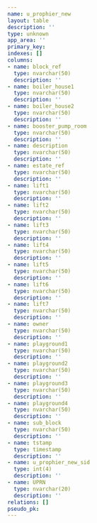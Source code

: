```yaml
---
name: u_prophier_new
layout: table
description: ''
type: unknown
app_area: ''
primary_key: 
indexes: []
columns:
- name: block_ref
  type: nvarchar(50)
  description: ''
- name: boiler_house1
  type: nvarchar(50)
  description: ''
- name: boiler_house2
  type: nvarchar(50)
  description: ''
- name: booster_pump_room
  type: nvarchar(50)
  description: ''
- name: description
  type: nvarchar(50)
  description: ''
- name: estate_ref
  type: nvarchar(50)
  description: ''
- name: lift1
  type: nvarchar(50)
  description: ''
- name: lift2
  type: nvarchar(50)
  description: ''
- name: lift3
  type: nvarchar(50)
  description: ''
- name: lift4
  type: nvarchar(50)
  description: ''
- name: lift5
  type: nvarchar(50)
  description: ''
- name: lift6
  type: nvarchar(50)
  description: ''
- name: lift7
  type: nvarchar(50)
  description: ''
- name: owner
  type: nvarchar(50)
  description: ''
- name: playground1
  type: nvarchar(50)
  description: ''
- name: playground2
  type: nvarchar(50)
  description: ''
- name: playground3
  type: nvarchar(50)
  description: ''
- name: playground4
  type: nvarchar(50)
  description: ''
- name: sub_block
  type: nvarchar(50)
  description: ''
- name: tstamp
  type: timestamp
  description: ''
- name: u_prophier_new_sid
  type: int(4)
  description: ''
- name: UPRN
  type: nvarchar(20)
  description: ''
relations: []
pseudo_pk: 
---
```



